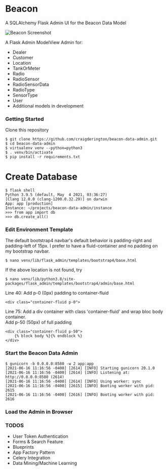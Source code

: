 # Beacon 
A SQLAlchemy Flask Admin UI for the Beacon Data Model

![Beacon Screenshot](https://aws-beacon-s3.s3.us-west-2.amazonaws.com/inspinia/img/beacon_screenshot.png)

A Flask Admin ModelView Admin for:

* Dealer
* Customer
* Location
* TankOrMeter
* Radio
* RadioSensor
* RadioSensorData
* RadioType
* SensorType
* User
* Additional models in development

### Getting Started

Clone this repository

```
$ git clone https://github.com/craigderington/beacon-data-admin.git
$ cd beacon-data-admin
$ virtualenv venv --python=python3
$ . venv/bin/activate
$ pip install -r requirements.txt
```

# Create Database

```
$ flask shell
Python 3.9.5 (default, May  4 2021, 03:36:27) 
[Clang 12.0.0 (clang-1200.0.32.29)] on darwin
App: app [production]
Instance: ~/projects/beacon-data-admin/instance
>>> from app import db
>>> db.create_all()
```

### Edit Environment Template

The default bootstrap4 navbar's default behavior is padding-right and padding-left of 15px.  I prefer to have a fluid-container and no padding on my bootstrap navbar.

```
$ nano venv/lib/flask_admin/templates/bootstrap4/base.html
```
If the above location is not found, try 
```
$ nano venv/lib/python3.8/site-packages/flask_admin/templates/bootstrap4/admin/base.html
```

Line 40: 
Add p-0 (0px) padding to container-fluid

```
<div class="container-fluid p-0">
```

Line 75: 
Add a div container with class 'container-fluid' and wrap bloc body container.  
Add p-50 (50px) of full padding
```
<div class="container-fluid p-50">
    {% block body %}{% endblock %}
</div>
```

### Start the Beacon Data Admin
```
$ gunicorn -b 0.0.0.0:8580 -w 2 app:app
[2021-06-16 11:16:56 -0400] [2614] [INFO] Starting gunicorn 20.1.0
[2021-06-16 11:16:56 -0400] [2614] [INFO] Listening at: http://0.0.0.0:8580 (2614)
[2021-06-16 11:16:56 -0400] [2614] [INFO] Using worker: sync
[2021-06-16 11:16:56 -0400] [2615] [INFO] Booting worker with pid: 2615
[2021-06-16 11:16:56 -0400] [2616] [INFO] Booting worker with pid: 2616
```

### Load the Admin in Browser


### TODOS

* User Token Authentication
* Forms &amp; Search Feature
* Blueprints
* App Factory Pattern
* Celery Integration
* Data Mining/Machine Learning



